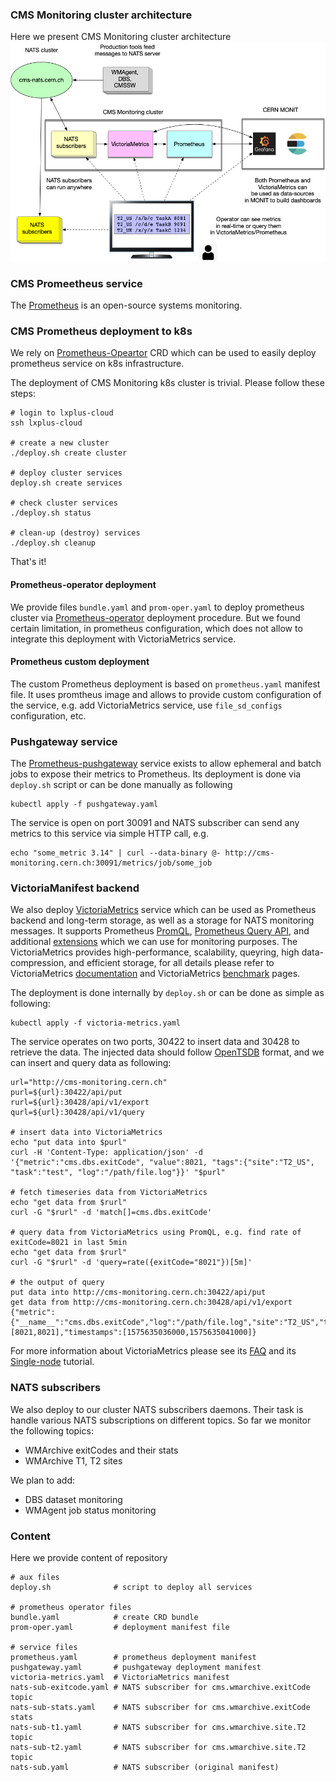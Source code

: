 ### CMS Monitoring cluster architecture
Here we present CMS Monitoring cluster architecture
![cluster architecture](images/CMSMonitoringArchitecture.png)

### CMS Promeetheus service
The [Prometheus](https://prometheus.io/) is  an open-source systems monitoring.

### CMS Prometheus deployment to k8s
We rely on [Prometheus-Opeartor](https://github.com/coreos/prometheus-operator)
CRD which can be used to easily deploy prometheus service on k8s
infrastructure.

The deployment of CMS Monitoring k8s cluster is trivial. Please follow
these steps:
```
# login to lxplus-cloud
ssh lxplus-cloud

# create a new cluster
./deploy.sh create cluster

# deploy cluster services
deploy.sh create services

# check cluster services
./deploy.sh status

# clean-up (destroy) services
./deploy.sh cleanup
```

That's it!

#### Prometheus-operator deployment
We provide files `bundle.yaml` and `prom-oper.yaml` to deploy
prometheus cluster via
[Prometheus-operator](https://github.com/coreos/prometheus-operator)
deployment procedure. But we found certain limitation, in prometheus
configuration, which does not allow to integrate this
deployment with VictoriaMetrics service.

#### Prometheus custom deployment
The custom Prometheus deployment is based on `prometheus.yaml` manifest
file. It uses promtheus image and allows to provide custom configuration
of the service, e.g. add VictoriaMetrics service, use `file_sd_configs`
configuration, etc.

### Pushgateway service
The [Prometheus-pushgateway](https://github.com/prometheus/pushgateway)
service exists to allow ephemeral and batch jobs to expose their metrics to
Prometheus. Its deployment is done via `deploy.sh` script or can be
done manually as following
```
kubectl apply -f pushgateway.yaml
```
The service is open on port 30091 and
NATS subscriber can send any metrics to this service via simple
HTTP call, e.g.
```
echo "some_metric 3.14" | curl --data-binary @- http://cms-monitoring.cern.ch:30091/metrics/job/some_job
```

### VictoriaManifest backend
We also deploy [VictoriaMetrics](https://victoriametrics.com/) service
which can be used as Prometheus backend and long-term storage, as well
as a storage for NATS monitoring messages. It supports Prometheus
[PromQL](https://prometheus.io/docs/prometheus/latest/querying/basics/),
[Prometheus Query API](https://prometheus.io/docs/prometheus/latest/querying/api/),
and additional
[extensions](https://github.com/VictoriaMetrics/VictoriaMetrics/wiki/ExtendedPromQL)
which we can use for monitoring purposes. The VictoriaMetrics
provides high-performance, scalability, queyring, high data-compression,
and efficient storage, for all details please refer
to VictoriaMetrics [documentation](https://victoriametrics.github.io/#pure-go-build-cgo_enabled0)
and VictoriaMetrics
[benchmark](https://medium.com/@valyala/high-cardinality-tsdb-benchmarks-victoriametrics-vs-timescaledb-vs-influxdb-13e6ee64dd6b)
pages.

The deployment is done internally by `deploy.sh` or can be done
as simple as following:
```
kubectl apply -f victoria-metrics.yaml
```
The service operates on two ports, 30422 to insert data and
30428 to retrieve the data. The injected data should follow
[OpenTSDB](http://opentsdb.net/docs/build/html/user_guide/writing/index.html)
format, and we can insert and query data as following:
```
url="http://cms-monitoring.cern.ch"
purl=${url}:30422/api/put
rurl=${url}:30428/api/v1/export
qurl=${url}:30428/api/v1/query

# insert data into VictoriaMetrics
echo "put data into $purl"
curl -H 'Content-Type: application/json' -d '{"metric":"cms.dbs.exitCode", "value":8021, "tags":{"site":"T2_US", "task":"test", "log":"/path/file.log"}}' "$purl"

# fetch timeseries data from VictoriaMetrics
echo "get data from $rurl"
curl -G "$rurl" -d 'match[]=cms.dbs.exitCode'

# query data from VictoriaMetrics using PromQL, e.g. find rate of exitCode=8021 in last 5min
echo "get data from $rurl"
curl -G "$rurl" -d 'query=rate({exitCode="8021"})[5m]'

# the output of query
put data into http://cms-monitoring.cern.ch:30422/api/put
get data from http://cms-monitoring.cern.ch:30428/api/v1/export
{"metric":{"__name__":"cms.dbs.exitCode","log":"/path/file.log","site":"T2_US","task":"test"},"values":[8021,8021],"timestamps":[1575635036000,1575635041000]}
```
For more information about VictoriaMetrics please see
its [FAQ](https://github.com/VictoriaMetrics/VictoriaMetrics/blob/master/docs/FAQ.md)
and its
[Single-node](https://github.com/VictoriaMetrics/VictoriaMetrics/blob/master/docs/Single-server-VictoriaMetrics.md#how-to-export-time-series)
tutorial.

### NATS subscribers
We also deploy to our cluster NATS subscribers daemons.
Their task is handle various NATS subscriptions on different topics.
So far we monitor the following topics:
- WMArchive exitCodes and their stats
- WMArchive T1, T2 sites

We plan to add:
- DBS dataset monitoring
- WMAgent job status monitoring

### Content
Here we provide content of repository
```
# aux files
deploy.sh              # script to deploy all services

# prometheus operator files
bundle.yaml            # create CRD bundle
prom-oper.yaml         # deployment manifest file

# service files
prometheus.yaml        # prometheus deployment manifest
pushgateway.yaml       # pushgateway deployment manifest
victoria-metrics.yaml  # VictoriaMetrics manifest
nats-sub-exitcode.yaml # NATS subscriber for cms.wmarchive.exitCode topic
nats-sub-stats.yaml    # NATS subscriber for cms.wmarchive.exitCode stats
nats-sub-t1.yaml       # NATS subscriber for cms.wmarchive.site.T2 topic
nats-sub-t2.yaml       # NATS subscriber for cms.wmarchive.site.T2 topic
nats-sub.yaml          # NATS subscriber (original manifest)
```
